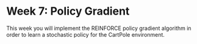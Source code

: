 # Week 7: Policy Gradient

This week you will implement the REINFORCE policy gradient algorithm in order to learn a stochastic policy for the CartPole environment.

